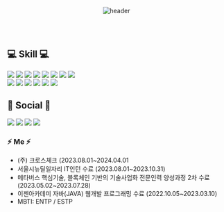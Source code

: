 

<!--
**rosencrantz96/rosencrantz96** is a ✨ _special_ ✨ repository because its `README.md` (this file) appears on your GitHub profile.



- 🔭 I’m currently working on ... 
- 🌱 I’m currently learning ... blockchain
- 👯 I’m looking to collaborate on ... 
- 🤔 I’m looking for help with ...
- 💬 Ask me about ... 
- 📫 How to reach me: ... 
- 😄 Pronouns: ...
- ⚡ Fun fact: ...    
<br>

  ![SooKyoung's GitHub stats](https://github-readme-stats.vercel.app/api?username=rosencrantz96&theme=dracula&show_icons=true)
  
  <br>
-->


<div align="center">
  
  ![header](https://capsule-render.vercel.app/api?type=waving&color=auto&height=300&section=header&text=SooKyoung%20Kwon&fontSize=90&animation=twinkling)
  
</div>
<br>
<br>
<div>
  <h2>  💻 Skill 💻 </h2>
    <img src="https://img.shields.io/badge/Node.js-339933?style=flat-square&logo=Node.js&logoColor=white">
    <img src="https://img.shields.io/badge/ts-node-3178C6?style=flat-square&logo=ts-node&logoColor=white"/>
    <img src="https://img.shields.io/badge/TypeScript-3178C6?style=flat-square&logo=typescript&logoColor=black">
    <img src="https://img.shields.io/badge/Sequelize-52b0e7?style=flat-square&logo=Sequelize&logoColor=white">
    <img src="https://img.shields.io/badge/MySQL-4479A1?style=flat-square&logo=MySQL&logoColor=white">
    <img src="https://img.shields.io/badge/oracle-F80000?style=flat-square&logo=oracle&logoColor=white">
    <img src="https://img.shields.io/badge/java-007396?style=flat-square&logo=OpenJDK&logoColor=white">
    <img src="https://img.shields.io/badge/Spring%20Boot-6DB33F?style=flat-square&logo=SpringBoot&logoColor=white"> <br>
    <img src="https://img.shields.io/badge/javascript-F7DF1E?style=flat-square&logo=javascript&logoColor=black">
    <img src="https://img.shields.io/badge/HTML5-E34F26?style=flat-square&logo=HTML5&logoColor=white">
    <img src="https://img.shields.io/badge/CSS3-1572B6?style=flat-square&logo=CSS3&logoColor=white">
    <img src="https://img.shields.io/badge/GitHub Actions-2088FF?style=flat-square&logo=GitHub Actions&logoColor=white">
    <img src="https://img.shields.io/badge/Amazon%20EC2-FF9900?style=flat-square&logo=Amazon%20EC2&logoColor=white">
    <img src="https://img.shields.io/badge/Amazon%20S3-569A31?style=flat-square&logo=Amazon%20S3&logoColor=white">
</div>



<div>
  <h2> 🔗 Social 🔗 </h2>
  <a href="https://github.com/rosencrantz96"><img src="https://img.shields.io/badge/github-181717?style=flat-square&logo=github&logoColor=white"></a>
  <a href="https://velog.io/@rosencrantz96"><img src="https://img.shields.io/badge/velog-20c997?style=flat-square&logo=velog&logoColor=white"></a>
  <a href="mailto:topgdvidsyb@gmail.com"><img src="https://img.shields.io/badge/gmail-EA4335?style=flat-square&logo=gmail&logoColor=white"></a>
  <a href="https://www.linkedin.com/in/%EC%88%98%EA%B2%BD-%EA%B6%8C-6b6ba5271/"><img src="https://img.shields.io/badge/LinkedIn-0A66C2?style=flat-square&logo=LinkedIn&logoColor=white"></a>
</div>



<h3> ⚡ Me ⚡ </h3>

* (주) 크로스체크 (2023.08.01~2024.04.01<br>
* 서울시뉴딜일자리 IT인턴 수료 (2023.08.01~2023.10.31)<br>
* 메타버스 핵심기술, 블록체인 기반의 기술사업화 전문인력 양성과정 2차 수료 (2023.05.02~2023.07.28) <br>
* 이젠아카데미 자바(JAVA) 웹개발 프로그래밍 수료 (2022.10.05~2023.03.10) <br>
* MBTI: ENTP / ESTP







